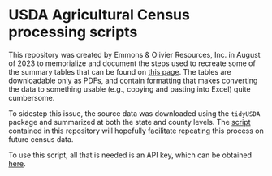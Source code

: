 # USDA Agricultural Census processing scripts

This repository was created by Emmons & Olivier Resources, Inc. in August of 2023 to memorialize and document the steps used to recreate some of the summary tables that can be found on [this page](https://www.nass.usda.gov/Publications/AgCensus/2017/Full_Report/Volume_1,_Chapter_2_County_Level/Minnesota/). The tables are downloadable only as PDFs, and contain formatting that makes converting the data to something usable (e.g., copying and pasting into Excel) quite cumbersome. 

To sidestep this issue, the source data was downloaded using the `tidyUSDA` package and summarized at both the state and county levels. The [script](recreate-summary-tables.R) contained in this repository will hopefully facilitate repeating this process on future census data.

To use this script, all that is needed is an API key, which can be obtained [here](https://quickstats.nass.usda.gov/api/).
